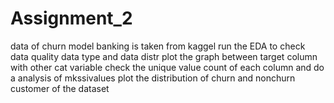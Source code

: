 # Assignment_2
data of churn model banking is taken from kaggel
run the EDA to check data quality data type and data distr
plot the graph between target column with other cat variable
check the unique value count of each column and do a analysis of mkssivalues
plot the distribution of churn and nonchurn customer of the dataset
